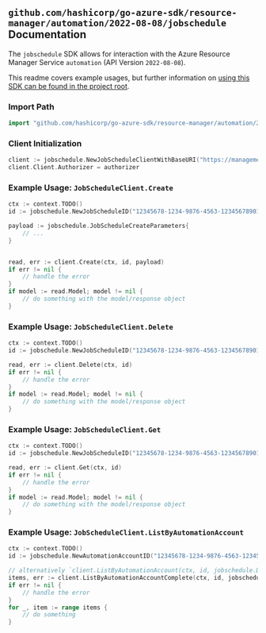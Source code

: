 
## `github.com/hashicorp/go-azure-sdk/resource-manager/automation/2022-08-08/jobschedule` Documentation

The `jobschedule` SDK allows for interaction with the Azure Resource Manager Service `automation` (API Version `2022-08-08`).

This readme covers example usages, but further information on [using this SDK can be found in the project root](https://github.com/hashicorp/go-azure-sdk/tree/main/docs).

### Import Path

```go
import "github.com/hashicorp/go-azure-sdk/resource-manager/automation/2022-08-08/jobschedule"
```


### Client Initialization

```go
client := jobschedule.NewJobScheduleClientWithBaseURI("https://management.azure.com")
client.Client.Authorizer = authorizer
```


### Example Usage: `JobScheduleClient.Create`

```go
ctx := context.TODO()
id := jobschedule.NewJobScheduleID("12345678-1234-9876-4563-123456789012", "example-resource-group", "automationAccountValue", "jobScheduleIdValue")

payload := jobschedule.JobScheduleCreateParameters{
	// ...
}


read, err := client.Create(ctx, id, payload)
if err != nil {
	// handle the error
}
if model := read.Model; model != nil {
	// do something with the model/response object
}
```


### Example Usage: `JobScheduleClient.Delete`

```go
ctx := context.TODO()
id := jobschedule.NewJobScheduleID("12345678-1234-9876-4563-123456789012", "example-resource-group", "automationAccountValue", "jobScheduleIdValue")

read, err := client.Delete(ctx, id)
if err != nil {
	// handle the error
}
if model := read.Model; model != nil {
	// do something with the model/response object
}
```


### Example Usage: `JobScheduleClient.Get`

```go
ctx := context.TODO()
id := jobschedule.NewJobScheduleID("12345678-1234-9876-4563-123456789012", "example-resource-group", "automationAccountValue", "jobScheduleIdValue")

read, err := client.Get(ctx, id)
if err != nil {
	// handle the error
}
if model := read.Model; model != nil {
	// do something with the model/response object
}
```


### Example Usage: `JobScheduleClient.ListByAutomationAccount`

```go
ctx := context.TODO()
id := jobschedule.NewAutomationAccountID("12345678-1234-9876-4563-123456789012", "example-resource-group", "automationAccountValue")

// alternatively `client.ListByAutomationAccount(ctx, id, jobschedule.DefaultListByAutomationAccountOperationOptions())` can be used to do batched pagination
items, err := client.ListByAutomationAccountComplete(ctx, id, jobschedule.DefaultListByAutomationAccountOperationOptions())
if err != nil {
	// handle the error
}
for _, item := range items {
	// do something
}
```
